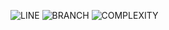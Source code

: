 ![LINE](https://img.shields.io/badge/line--coverage-100%25-brightgreen.svg)
![BRANCH](https://img.shields.io/badge/branch--coverage-97%25-brightgreen.svg)
![COMPLEXITY](https://img.shields.io/badge/complexity-1.35-brightgreen.svg)
